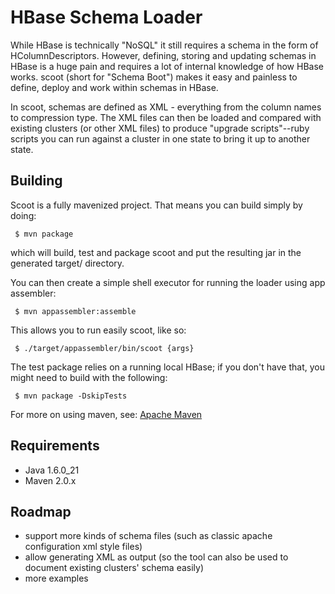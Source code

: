# HBase Schema Loader #

While HBase is technically "NoSQL" it still requires a schema in the form of HColumnDescriptors. However, defining, storing and updating schemas in HBase is a huge pain and requires a lot of internal knowledge of how HBase works. scoot (short for "Schema Boot") makes it easy and painless to define, deploy and work within schemas in HBase.

In scoot, schemas are defined as XML - everything from the column names to compression type. The XML files can then be loaded and compared with existing clusters (or other XML files) to produce "upgrade scripts"--ruby scripts you can run against a cluster in one state to bring it up to another state.

## Building ##

Scoot is a fully mavenized project. That means you can build simply by doing:

```
 $ mvn package
```

which will build, test and package scoot and put the resulting jar in the generated target/ directory.

You can then create a simple shell executor for running the loader using app assembler:

```
 $ mvn appassembler:assemble
```

This allows you to run easily scoot, like so:

```
 $ ./target/appassembler/bin/scoot {args}
```

The test package relies on a running local HBase; if you don't have that, you might need to build with the following:

```
 $ mvn package -DskipTests
```


For more on using maven, see: <a href="http://maven.apache.org">Apache Maven</a>

## Requirements ##

* Java 1.6.0_21
* Maven 2.0.x

## Roadmap ##

 * support more kinds of schema files (such as classic apache configuration xml style files)
 * allow generating XML as output (so the tool can also be used to document existing clusters' schema easily) 
 * more examples
